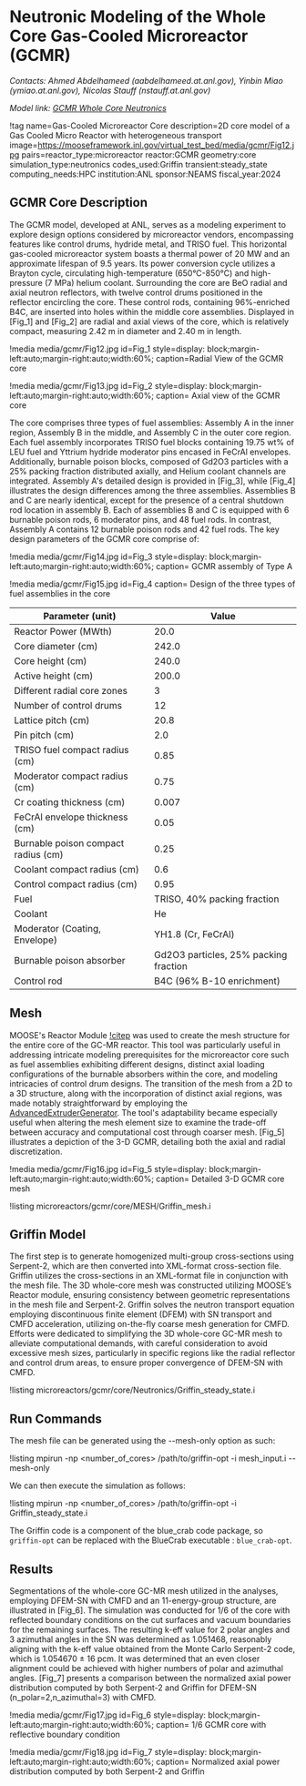 # Neutronic Modeling of the Whole Core Gas-Cooled Microreactor (GCMR)

*Contacts: Ahmed Abdelhameed (aabdelhameed.at.anl.gov), Yinbin Miao (ymiao.at.anl.gov), Nicolas Stauff (nstauff.at.anl.gov)*

*Model link: [GCMR Whole Core Neutronics](https://github.com/idaholab/virtual_test_bed/tree/main/microreactors/gcmr/core)*

!tag name=Gas-Cooled Microreactor Core
     description=2D core model of a Gas Cooled Micro Reactor with heterogeneous transport
     image=https://mooseframework.inl.gov/virtual_test_bed/media/gcmr/Fig12.jpg
     pairs=reactor_type:microreactor
            reactor:GCMR
            geometry:core
            simulation_type:neutronics
            codes_used:Griffin
            transient:steady_state
            computing_needs:HPC
            institution:ANL
            sponsor:NEAMS
            fiscal_year:2024

## GCMR Core Description

The GCMR model, developed at ANL, serves as a modeling experiment to explore design options considered by microreactor vendors, encompassing features like control drums, hydride metal, and TRISO fuel. This horizontal gas-cooled microreactor system boasts a thermal power of 20 MW and an approximate lifespan of 9.5 years. Its power conversion cycle utilizes a Brayton cycle, circulating high-temperature (650°C-850°C) and high-pressure (7 MPa) helium coolant. Surrounding the core are BeO radial and axial neutron reflectors, with twelve control drums positioned in the reflector encircling the core. These control rods, containing 96%-enriched B4C, are inserted into holes within the middle core assemblies. Displayed in [Fig_1] and [Fig_2]  are radial and axial views of the core, which is relatively compact, measuring 2.42 m in diameter and 2.40 m in length.




!media media/gcmr/Fig12.jpg
      id=Fig_1
      style=display: block;margin-left:auto;margin-right:auto;width:60%;
      caption=Radial View of the GCMR core




!media media/gcmr/Fig13.jpg
      id=Fig_2
      style=display: block;margin-left:auto;margin-right:auto;width:60%;
      caption= Axial view of the GCMR core




The core comprises three types of fuel assemblies: Assembly A in the inner region, Assembly B in the middle, and Assembly C in the outer core region. Each fuel assembly incorporates TRISO fuel blocks containing 19.75 wt% of LEU fuel and Yttrium hydride moderator pins encased in FeCrAl envelopes. Additionally, burnable poison blocks, composed of Gd2O3 particles with a 25% packing fraction distributed axially, and Helium coolant channels are integrated. Assembly A's detailed design is provided in [Fig_3], while [Fig_4] illustrates the design differences among the three assemblies. Assemblies B and C are nearly identical, except for the presence of a central shutdown rod location in assembly B. Each of assemblies B and C is equipped with 6 burnable poison rods, 6 moderator pins, and 48 fuel rods. In contrast, Assembly A contains 12 burnable poison rods and 42 fuel rods. The key design parameters of the GCMR core comprise of:



!media media/gcmr/Fig14.jpg
      id=Fig_3
      style=display: block;margin-left:auto;margin-right:auto;width:60%;
      caption= GCMR assembly of Type A





!media media/gcmr/Fig15.jpg
      id=Fig_4
      caption= Design of the three types of fuel assemblies in the core




| Parameter (unit)| Value |
| - | - |
| Reactor Power (MWth) | 20.0 |
| Core diameter (cm) | 242.0 |
| Core height (cm) | 240.0 |
| Active height (cm) | 200.0 |
| Different radial core zones | 3 |
| Number of control drums | 12 |
| Lattice pitch (cm) | 20.8 |
| Pin pitch (cm) | 2.0 |
| TRISO fuel compact radius (cm) | 0.85 |
| Moderator compact radius (cm) | 0.75 |
| Cr coating thickness (cm) | 0.007 |
| FeCrAl envelope thickness (cm) | 0.05 |
| Burnable poison compact radius (cm) | 0.25 |
| Coolant compact radius (cm) | 0.6 |
| Control compact radius (cm) | 0.95 |
| Fuel | TRISO, 40% packing fraction |
| Coolant | He |
| Moderator (Coating, Envelope) | YH1.8 (Cr, FeCrAl) |
| Burnable poison absorber | Gd2O3 particles, 25% packing fraction |
| Control rod | B4C (96% B-10 enrichment) |

## Mesh

MOOSE's Reactor Module [!citep](shemon2023reactor) was used to create the mesh structure for the entire core of the GC-MR reactor. This tool was particularly useful in addressing intricate modeling prerequisites for the microreactor core such as fuel assemblies exhibiting different designs, distinct axial loading configurations of the burnable absorbers within the core, and modeling intricacies of control drum designs. The transition of the mesh from a 2D to a 3D structure, along with the incorporation of distinct axial regions, was made notably straightforward by employing the [AdvancedExtruderGenerator](https://mooseframework.inl.gov/source/meshgenerators/AdvancedExtruderGenerator.html). The tool's adaptability became especially useful when altering the mesh element size to examine the trade-off between accuracy and computational cost through coarser mesh. [Fig_5]  illustrates a depiction of the 3-D GCMR, detailing both the axial and radial discretization.




!media media/gcmr/Fig16.jpg
      id=Fig_5
      style=display: block;margin-left:auto;margin-right:auto;width:60%;
      caption= Detailed 3-D GCMR core mesh



!listing microreactors/gcmr/core/MESH/Griffin_mesh.i



## Griffin Model

The first step is to generate homogenized multi-group cross-sections using Serpent-2, which are then converted into XML-format cross-section file. Griffin utilizes the cross-sections in an XML-format file in conjunction with the mesh file. The 3D whole-core mesh was constructed utilizing MOOSE’s Reactor module, ensuring consistency between geometric representations in the mesh file and Serpent-2. Griffin solves the neutron transport equation employing discontinuous finite element (DFEM) with SN transport and CMFD acceleration, utilizing on-the-fly coarse mesh generation for CMFD. Efforts were dedicated to simplifying the 3D whole-core GC-MR mesh to alleviate computational demands, with careful consideration to avoid excessive mesh sizes, particularly in specific regions like the radial reflector and control drum areas, to ensure proper convergence of DFEM-SN with CMFD.



!listing microreactors/gcmr/core/Neutronics/Griffin_steady_state.i


## Run Commands

The mesh file can be generated using the --mesh-only option as such:

!listing
mpirun -np <number_of_cores> /path/to/griffin-opt -i mesh_input.i --mesh-only


We can then execute the simulation as follows:

!listing
mpirun -np <number_of_cores> /path/to/griffin-opt -i Griffin_steady_state.i

The Griffin code is a component of the blue_crab code package, so `griffin-opt` can be replaced with the
BlueCrab executable : `blue_crab-opt`.


## Results

Segmentations of the whole-core GC-MR mesh utilized in the analyses, employing DFEM-SN with CMFD and an 11-energy-group structure, are illustrated in [Fig_6]. The simulation was conducted for 1/6 of the core with reflected boundary conditions on the cut surfaces and vacuum boundaries for the remaining surfaces. The resulting k-eff value for 2 polar angles and 3 azimuthal angles in the SN was determined as 1.051468, reasonably aligning with the k-eff value obtained from the Monte Carlo Serpent-2 code, which is 1.054670 ± 16 pcm. It was determined that an even closer alignment could be achieved with higher numbers of polar and azimuthal angles. [Fig_7] presents a comparison between the normalized axial power distribution computed by both Serpent-2 and Griffin for DFEM-SN (n_polar=2,n_azimuthal=3) with CMFD.




!media media/gcmr/Fig17.jpg
      id=Fig_6
      style=display: block;margin-left:auto;margin-right:auto;width:60%;
      caption= 1/6 GCMR core with reflective boundary condition




!media media/gcmr/Fig18.jpg
      id=Fig_7
      style=display: block;margin-left:auto;margin-right:auto;width:60%;
      caption= Normalized axial power distribution computed by both Serpent-2 and Griffin
